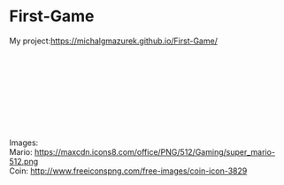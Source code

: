 # First-Game

My project:https://michalgmazurek.github.io/First-Game/ <br><br><br><br><br><br><br><br><br><br>











Images:<br>
Mario: https://maxcdn.icons8.com/office/PNG/512/Gaming/super_mario-512.png<br>
Coin: http://www.freeiconspng.com/free-images/coin-icon-3829
